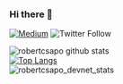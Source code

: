 ### Hi there 👋

[![Medium](https://img.shields.io/badge/medium-@robertcsapo-black)](https://medium.com/@robertcsapo/)
![Twitter Follow](https://img.shields.io/twitter/follow/robertcsapo)  

![robertcsapo github stats](https://github-readme-stats.vercel.app/api?username=robertcsapo&show_icons=true&hide_border=true)  
[![Top Langs](https://github-readme-stats.vercel.app/api/top-langs/?username=robertcsapo&layout=compact)](https://github.com/anuraghazra/github-readme-stats)  
![robertcsapo_devnet_stats](https://cisco-devnet-stats-svg.csapo.se/user/robertcsapo)
